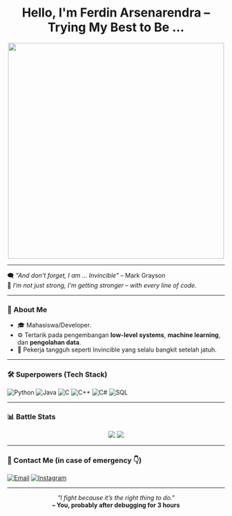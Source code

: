 <h1 align="center">Hello, I'm Ferdin Arsenarendra – Trying My Best to Be ...</h1>
<p align="center">
  <img src="https://media3.giphy.com/media/v1.Y2lkPTc5MGI3NjExb2oydXloMHJqam0wd2I2NTk0dHhjdzk3dXl5aWZvYXU1dHEyZGEwMSZlcD12MV9pbnRlcm5hbF9naWZfYnlfaWQmY3Q9Zw/rUgkjoRgwo3wWMceFa/giphy.gif" width="500"/>
</p>

---

🗨️ *"And don't forget, I am ... Invincible"* – Mark Grayson  
💪 *I’m not just strong, I’m getting stronger – with every line of code.*

---

### 🧬 About Me

- 🎓 Mahasiswa/Developer.
- ⚙️ Tertarik pada pengembangan **low-level systems**, **machine learning**, dan **pengolahan data**.
- 🚀 Pekerja tangguh seperti Invincible yang selalu bangkit setelah jatuh.

---

### 🛠️ Superpowers (Tech Stack)

![Python](https://img.shields.io/badge/-Python-3776AB?style=flat-square&logo=python&logoColor=white)
![Java](https://img.shields.io/badge/-Java-007396?style=flat-square&logo=java&logoColor=white)
![C](https://img.shields.io/badge/-C-00599C?style=flat-square&logo=c&logoColor=white)
![C++](https://img.shields.io/badge/-C++-00599C?style=flat-square&logo=c%2B%2B&logoColor=white)
![C#](https://img.shields.io/badge/-C%23-239120?style=flat-square&logo=c-sharp&logoColor=white)
![SQL](https://img.shields.io/badge/-SQL-4479A1?style=flat-square&logo=mysql&logoColor=white)

---

### 📊 Battle Stats

<p align="center">
  <img src="https://github-readme-stats.vercel.app/api?username=yourusername&show_icons=true&theme=tokyonight" />
  <img src="https://github-readme-stats.vercel.app/api/top-langs/?username=yourusername&layout=compact&theme=tokyonight" />
</p>

---

### 📡 Contact Me (in case of emergency 👇)

[![Email](https://img.shields.io/badge/-Email-D14836?style=flat-square&logo=gmail&logoColor=white)](mailto:arxenarendra@gmail.com)
[![Instagram](https://img.shields.io/badge/-Instagram-E4405F?style=flat-square&logo=instagram&logoColor=white)](https://instagram.com/fredrinn_sen)

---

<p align="center">
  <i>"I fight because it’s the right thing to do."</i><br>
  <b>– You, probably after debugging for 3 hours</b>
</p>

